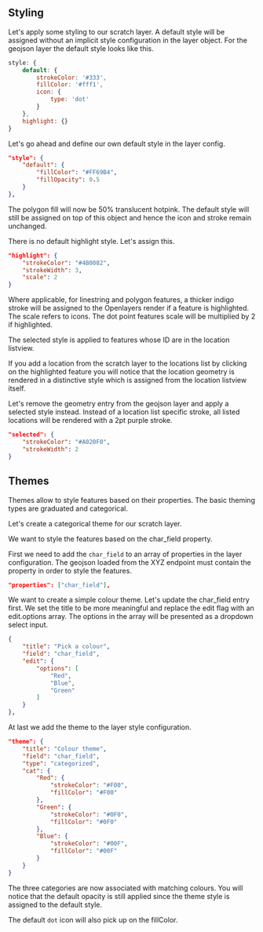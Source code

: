 ## Styling

Let's apply some styling to our scratch layer. A default style will be assigned without an implicit style configuration in the layer object. For the geojson layer the default style looks like this.

```js
style: {
    default: {
        strokeColor: '#333',
        fillColor: '#fff1',
        icon: {
            type: 'dot'
        }
    },
    highlight: {}
}
```

Let's go ahead and define our own default style in the layer config.

```json
"style": {
    "default": {
        "fillColor": "#FF69B4",
        "fillOpacity": 0.5
    }
},
```

The polygon fill will now be 50% translucent hotpink. The default style will still be assigned on top of this object and hence the icon and stroke remain unchanged.

There is no default highlight style. Let's assign this.

```json
"highlight": {
    "strokeColor": "#4B0082",
    "strokeWidth": 3,
    "scale": 2
}
```

Where applicable, for linestring and polygon features, a thicker indigo stroke will be assigned to the Openlayers render if a feature is highlighted. The scale refers to icons. The dot point features scale will be multiplied by 2 if highlighted.

The selected style is applied to features whose ID are in the location listview.

If you add a location from the scratch layer to the locations list by clicking on the highlighted feature you will notice that the location geometry is rendered in a distinctive style which is assigned from the location listview itself. 

Let's remove the geometry entry from the geojson layer and apply a selected style instead. Instead of a location list specific stroke, all listed locations will be rendered with a 2pt purple stroke.

```json
"selected": {
    "strokeColor": "#A020F0",
    "strokeWidth": 2
}
```

## Themes

Themes allow to style features based on their properties. The basic theming types are graduated and categorical.

Let's create a categorical theme for our scratch layer.

We want to style the features based on the char_field property.

First we need to add the `char_field` to an array of properties in the layer configuration. The geojson loaded from the XYZ endpoint must contain the property in order to style the features.

```json
"properties": ["char_field"],
```

We want to create a simple colour theme. Let's update the char_field entry first. We set the title to be more meaningful and replace the edit flag with an edit.options array. The options in the array will be presented as a dropdown select input.

```json
{
    "title": "Pick a colour",
    "field": "char_field",
    "edit": {
        "options": [
            "Red",
            "Blue",
            "Green"
        ]
    }
},
```

At last we add the theme to the layer style configuration.

```json
"theme": {
    "title": "Colour theme",
    "field": "char_field",
    "type": "categorized",
    "cat": {
        "Red": {
            "strokeColor": "#F00",
            "fillColor": "#F00"
        },
        "Green": {
            "strokeColor": "#0F0",
            "fillColor": "#0F0"
        },
        "Blue": {
            "strokeColor": "#00F",
            "fillColor": "#00F"
        }
    }
}
```

The three categories are now associated with matching colours. You will notice that the default opacity is still applied since the theme style is assigned to the default style.

The default `dot` icon will also pick up on the fillColor.